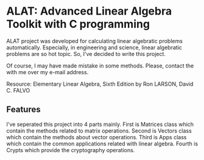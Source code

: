 # ALAT: Advanced Linear Algebra Toolkit with C programming

ALAT project was developed for calculating linear algebratic problems automatically. 
Especially, in engineering and science, linear algebratic problems are so hot topic.
So, I've decided to write this project.

Of course, I may have made mistake in some methods. Please, contact the with me over my e-mail address.

Resource: Elementary Linear Algebra, Sixth Edition by Ron LARSON, David C. FALVO

## Features

I've seperated this project into 4 parts mainly. First is Matrices class which contain 
the methods related to matrix operations. Second is Vectors class which contain the 
methods about vector operations. Third is Apps class which contain the common applications 
related with linear algebra. Fourth is Crypts which provide the cryptography operations.
